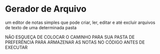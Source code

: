 # Gerador de Arquivo

um editor de notas simples que pode criar, ler, editar e até excluir arquivos de texto de uma determinada pasta

NÃO ESQUEÇA DE COLOCAR O CAMINHO PARA SUA PASTA DE PREFERÊNCIA PARA ARMAZENAR AS NOTAS NO CÓDIGO ANTES DE EXECUTAR 
